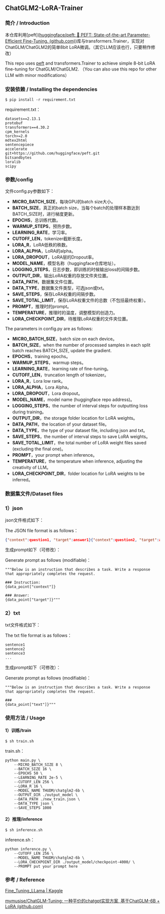 ## ChatGLM2-LoRA-Trainer

### 简介 / Introduction

本仓库利用[peft]([huggingface/peft: 🤗 PEFT: State-of-the-art Parameter-Efficient Fine-Tuning. (github.com)](https://github.com/huggingface/peft))库与transformers.Trainer，实现对ChatGLM/ChatGLM2的简单8bit LoRA微调。（其它LLM应该也行，只要稍作修改）

This repo uses [peft](https://github.com/huggingface/peft) and transformers.Trainer to achieve simple 8-bit LoRA fine-tuning for ChatGLM/ChatGLM2. （You can also use this repo for other LLM with minor modifications）



### 安装依赖 / Installing the dependencies

```
$ pip install -r requirement.txt
```

requirement.txt：

```
datasets==2.13.1
protobuf
transformers==4.30.2
cpm_kernels
torch>=2.0
mdtex2html
sentencepiece
accelerate
git+https://github.com/huggingface/peft.git
bitsandbytes
loralib
scipy
```



### 参数/config

文件config.py参数如下：

- **MICRO_BATCH_SIZE**，每块GPU的batch size大小。
- **BATCH_SIZE**，真正的batch size，当每个batch的处理样本数达到BATCH_SIZE时，进行梯度更新。
- **EPOCHS**，总训练代数。
- **WARMUP_STEPS**，预热步数。
- **LEARNING_RATE**，学习率。
- **CUTOFF_LEN**，tokenizer截断长度。
- **LORA_R**，LoRA低秩的秩数。
- **LORA_ALPHA**，LoRA的alpha。
- **LORA_DROPOUT**，LoRA层的Dropout率。
- **MODEL_NAME**，模型名称（huggingface仓库地址）。
- **LOGGING_STEPS**，日志步数，即训练的时候输出loss的间隔步数。
- **OUTPUT_DIR**，输出LoRA权重的存放文件夹位置。
- **DATA_PATH**，数据集文件位置。
- **DATA_TYPE**，数据集文件类型，可选json或txt。
- **SAVE_STEPS**，保存LoRA权重的间隔步数。
- **SAVE_TOTAL_LIMIT**，保存LoRA权重文件的总数（不包括最终权重）。
- **PROMPT**，推理时的prompt。
- **TEMPERATURE**，推理时的温度，调整模型的创造力。
- **LORA_CHECKPOINT_DIR**，待推理LoRA权重的文件夹位置。



The parameters in config.py are as follows:

- **MICRO_BATCH_SIZE**，batch size on each device。
- **BATCH_SIZE**，when the number of processed samples in each split batch reaches BATCH_SIZE, update the gradient.
- **EPOCHS**，training epochs。
- **WARMUP_STEPS**，warmup steps。
- **LEARNING_RATE**，learning rate of fine-tuning。
- **CUTOFF_LEN**，truncation length of tokenizer。
- **LORA_R**，Lora low rank。
- **LORA_ALPHA**，Lora Alpha。
- **LORA_DROPOUT**，Lora dropout。
- **MODEL_NAME**，model name (huggingface repo address)。
- **LOGGING_STEPS**，the number of interval steps for outputting loss during training。
- **OUTPUT_DIR**，the storage folder location for LoRA weights。
- **DATA_PATH**，the location of your dataset file。
- **DATA_TYPE**，the type of your dataset file, including json and txt。
- **SAVE_STEPS**，the number of interval steps to save LoRA weights。
- **SAVE_TOTAL_LIMIT**，the total number of LoRA weight files saved (excluding the final one)。
- **PROMPT**，your prompt when inference。
- **TEMPERATURE**，the temperature when inference, adjusting the creativity of LLM。
- **LORA_CHECKPOINT_DIR**，folder location for LoRA weights to be inferred。



### 数据集文件/Dataset files

### 1）json

json文件格式如下：

The JSON file format is as follows：

```json
{"context":question1, "target":answer1}{"context":question2, "target":answer2}...
```

生成prompt如下（可修改）：

Generate prompt as follows (modifiable)：

```
"""Below is an instruction that describes a task. Write a response that appropriately completes the request.

### Instruction: 
{data_point["context"]}

### Answer: 
{data_point["target"]}"""
```



### 2）txt

txt文件格式如下：

The txt file format is as follows：

```
sentence1
sentence2
sentence3
...
```

生成prompt如下（可修改）：

Generate prompt as follows (modifiable)：

```
"""Below is an instruction that describes a task. Write a response that appropriately completes the request.

### 
{data_point["text"]}"""
```



### 使用方法 / Usage

#### 1）训练/train

```
$ sh train.sh
```

train.sh：

```shell
python main.py \
	--MICRO_BATCH_SIZE 8 \
	--BATCH_SIZE 16 \
	--EPOCHS 50 \
	--LEARNING_RATE 2e-5 \
	--CUTOFF_LEN 256 \
	--LORA_R 16 \
	--MODEL_NAME THUDM/chatglm2-6b \
	--OUTPUT_DIR ./output_model \
	--DATA_PATH ./new_train.json \
	--DATA_TYPE json \
	--SAVE_STEPS 1000

```



#### 2）推理/inference

```
$ sh inference.sh
```

inference.sh：

```shell
python inference.py \
	--CUTOFF_LEN 256 \
	--MODEL_NAME THUDM/chatglm2-6b \
	--LORA_CHECKPOINT_DIR ./output_model/checkpoint-4000/ \
	--PROMPT put your prompt here
```



### 参考 / Reference

[Fine_Tuning_LLama | Kaggle](https://www.kaggle.com/code/gunman02/fine-tuning-llama?scriptVersionId=128204744)

[mymusise/ChatGLM-Tuning: 一种平价的chatgpt实现方案, 基于ChatGLM-6B + LoRA (github.com)](https://github.com/mymusise/ChatGLM-Tuning/tree/master)